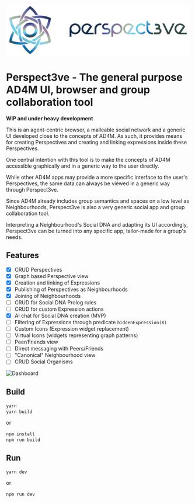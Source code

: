 ![Logo](static/perspect3ve-logo-header.png)

# Perspect3ve - The general purpose AD4M UI, browser and group collaboration tool

**WIP and under heavy development**

This is an agent-centric browser, a malleable social network and 
a generic UI developed close to the concepts of AD4M. As such, it provides means for creating Perspectives and creating and linking expressions inside these Perspectives.

One central intention with this tool is to make the concepts of AD4M accessible graphically and in a generic way to the user directly.

While other AD4M apps may provide a more specific interface to the user's Perspectives, the same data can always be viewed in a generic way through Perspect3ve.

Since AD4M already includes group semantics and spaces on a low level as Neighbourhoods, Perspect3ve is also a very generic social app and group collaboration tool.

Interpreting a Neighbourhood's Social DNA and adapting its UI accordingly,
Perspect3ve can be turned into any specific app, tailor-made for a group's
needs.

## Features

- [x] CRUD Perspectives
- [x] Graph based Perspective view
- [x] Creation and linking of Expressions
- [x] Publishing of Perspectives as Neighbourhoods
- [x] Joining of Neighbourhoods
- [ ] CRUD for Social DNA Prolog rules
- [ ] CRUD for custom Expression actions
- [X] AI chat for Social DNA creation (MVP) 
- [ ] Filtering of Expressions through predicate `hiddenExpression(X)`
- [ ] Custom Icons (Expression widget replacement)
- [ ] Virtual Icons (widgets representing graph patterns)
- [ ] Peer/Friends view
- [ ] Direct messaging with Peers/Friends
- [ ] "Canonical" Neighbourhood view
- [ ] CRUD Social Organisms

![Dashboard](screenshots/dashboard.png)

## Build

```
yarn
yarn build
```
or
```
npm install
npm run build
```


## Run

```
yarn dev
```

or

```
npm run dev
```

